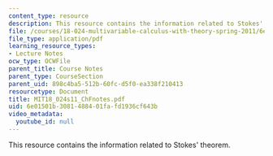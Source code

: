```yaml
---
content_type: resource
description: This resource contains the information related to Stokes' theorem.
file: /courses/18-024-multivariable-calculus-with-theory-spring-2011/6e01501b3081488401fafd1936cf643b_MIT18_024s11_ChFnotes.pdf
file_type: application/pdf
learning_resource_types:
- Lecture Notes
ocw_type: OCWFile
parent_title: Course Notes
parent_type: CourseSection
parent_uid: 898c4ba5-512b-60fc-d5f0-ea338f210413
resourcetype: Document
title: MIT18_024s11_ChFnotes.pdf
uid: 6e01501b-3081-4884-01fa-fd1936cf643b
video_metadata:
  youtube_id: null
---
```

This resource contains the information related to Stokes' theorem.


